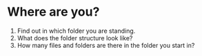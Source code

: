 # Where are you? 
1. Find out in which folder you are standing.
2. What does the folder structure look like?
3. How many files and folders are there in the folder you start in?